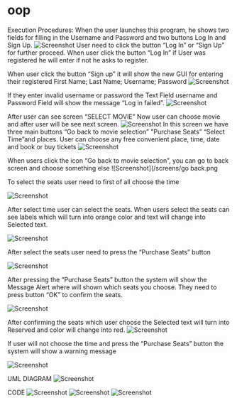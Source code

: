 # oop

Execution Procedures: 
When the user launches this program, he shows two fields for filling in the Username and Password and two buttons Log In and Sign Up. 
![Screenshot](/screens/fst.png)
User need to click the button “Log In” or “Sign Up” for further proceed. 
When user click the button “Log In” if User was registered he will enter if not he asks to register.

When user click the button “Sign up” it will show the new GUI for entering their registered First Name; Last Name; Username; Password 
![Screenshot](/screens/regestration.png)

If they enter invalid username or password the Text Field username and Password Field  will show the message “Log in failed”. 
![Screenshot](/screens/log.png)

After user can see screen “SELECT MOVIE” 
Now user can choose movie and after user will be see next screen.
![Screenshot](/screens/films.png)
In this screen we have three main buttons “Go back to movie selection” "Purchase Seats” “Select Time”and places. User can choose any free convenient place, time, date and book or buy tickets
![Screenshot](/screens/pl.png)

When users click the icon “Go back to movie selection”, you can go to back screen and choose something else 
![Screenshot](/screens/go back.png

To select the seats user need to first of all choose the time

![Screenshot](/screens/select.png)

After select time user can select the seats. When users select the seats can see labels which will turn into orange color and text will change into Selected text.

![Screenshot](/screens/sel.png)

After select the seats user need to press the “Purchase Seats” button

![Screenshot](/screens/purchase.png)

After pressing the “Purchase Seats” button the system will show the Message Alert where will shown which seats you choose.
They need to press button “OK” to confirm the seats.

![Screenshot](/screens/reserv.png)

After confirming the seats which user choose the Selected text will turn into Reserved and color will change into red.
![Screenshot](/screens/res.png)

If user will not choose the time and press the “Purchase Seats” button the system will show a warning message

![Screenshot](/screens/messege.png)

 UML DIAGRAM
![Screenshot](/screens/uml.png)
 
 CODE
![Screenshot](/screens/screenshots.png)
![Screenshot](/screens/screenshot1.png)
![Screenshot](/screens/screenshots2.png)
